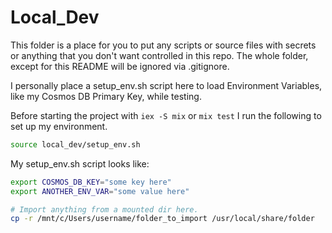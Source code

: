 # Local_Dev

This folder is a place for you to put any scripts or source files with secrets or anything that you don't want controlled in this repo.  The whole folder, except for this README will be ignored via .gitignore.

I personally place a setup_env.sh script here to load Environment Variables, like my Cosmos DB Primary Key, while testing.

Before starting the project with `iex -S mix` or `mix test` I run the following to set up my environment.

```bash
source local_dev/setup_env.sh
```

My setup_env.sh script looks like:

```bash
export COSMOS_DB_KEY="some key here"
export ANOTHER_ENV_VAR="some value here"

# Import anything from a mounted dir here.
cp -r /mnt/c/Users/username/folder_to_import /usr/local/share/folder
```